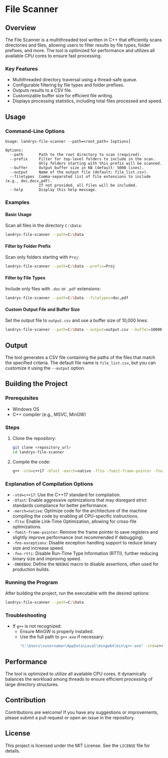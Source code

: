 # File Scanner

## Overview

The File Scanner is a multithreaded tool written in C++ that efficiently scans directories and files, allowing users to filter results by file types, folder prefixes, and more. The tool is optimized for performance and utilizes all available CPU cores to ensure fast processing.

### Key Features

- Multithreaded directory traversal using a thread-safe queue.
- Configurable filtering by file types and folder prefixes.
- Outputs results to a CSV file.
- Customizable buffer size for efficient file writing.
- Displays processing statistics, including total files processed and speed.

## Usage

### Command-Line Options

```
Usage: landrys-file-scanner --path=<root_path> [options]

Options:
  --path       Path to the root directory to scan (required).
  --prefix     Filter for top-level folders to include in the scan.
               Only folders starting with this prefix will be scanned.
  --buffer     Output buffer size in KB (default: 5000 lines).
  --output     Name of the output file (default: file_list.csv).
  --filetypes  Comma-separated list of file extensions to include (e.g., doc,docx,pdf).
               If not provided, all files will be included.
  --help       Display this help message.
```

### Examples

#### Basic Usage

Scan all files in the directory `C:\Data`:

```bash
landrys-file-scanner --path=C:\Data
```

#### Filter by Folder Prefix

Scan only folders starting with `Proj`:

```bash
landrys-file-scanner --path=C:\Data --prefix=Proj
```

#### Filter by File Types

Include only files with `.doc` or `.pdf` extensions:

```bash
landrys-file-scanner --path=C:\Data --filetypes=doc,pdf
```

#### Custom Output File and Buffer Size

Set the output file to `output.csv` and use a buffer size of 10,000 lines:

```bash
landrys-file-scanner --path=C:\Data --output=output.csv --buffer=10000
```

## Output

The tool generates a CSV file containing the paths of the files that match the specified criteria. The default file name is `file_list.csv`, but you can customize it using the `--output` option.

## Building the Project

### Prerequisites

- Windows OS
- C++ compiler (e.g., MSVC, MinGW)

### Steps

1. Clone the repository:

   ```bash
   git clone <repository_url>
   cd landrys-file-scanner
   ```

2. Compile the code:

   ```bash
   g++ -std=c++17 -Ofast -march=native -flto -fomit-frame-pointer -fno-exceptions -fno-rtti -DNDEBUG -o landrys-file-scanner landrys-file-scanner.cpp
   ```

### Explanation of Compilation Options

- `-std=c++17`: Use the C++17 standard for compilation.
- `-Ofast`: Enable aggressive optimizations that may disregard strict standards compliance for better performance.
- `-march=native`: Optimize code for the architecture of the machine compiling the code by enabling all CPU-specific instructions.
- `-flto`: Enable Link-Time Optimization, allowing for cross-file optimizations.
- `-fomit-frame-pointer`: Remove the frame pointer to save registers and slightly improve performance (not recommended if debugging).
- `-fno-exceptions`: Disable exception handling support to reduce binary size and increase speed.
- `-fno-rtti`: Disable Run-Time Type Information (RTTI), further reducing binary size and improving speed.
- `-DNDEBUG`: Define the `NDEBUG` macro to disable assertions, often used for production builds.

### Running the Program

After building the project, run the executable with the desired options:

```bash
landrys-file-scanner --path=C:\Data
```

### Troubleshooting

- If `g++` is not recognized:
  - Ensure MinGW is properly installed.
  - Use the full path to `g++.exe` if necessary:
    ```bash
    "C:\Users\<username>\AppData\Local\mingw64\bin\g++.exe" -std=c++17 -Ofast -march=native -flto -fomit-frame-pointer -fno-exceptions -fno-rtti -DNDEBUG -o landrys-file-scanner landrys-file-scanner.cpp
    ```

## Performance

The tool is optimized to utilize all available CPU cores. It dynamically balances the workload among threads to ensure efficient processing of large directory structures.

## Contribution

Contributions are welcome! If you have any suggestions or improvements, please submit a pull request or open an issue in the repository.

## License

This project is licensed under the MIT License. See the `LICENSE` file for details.

